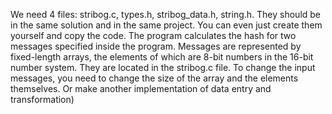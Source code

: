 We need 4 files: stribog.c, types.h, stribog_data.h, string.h. 
They should be in the same solution and in the same project. 
You can even just create them yourself and copy the code. 
The program calculates the hash for two messages specified inside the program. Messages are represented by fixed-length arrays, the elements of which are 8-bit numbers in the 16-bit number system. 
They are located in the stribog.c file. 
To change the input messages, you need to change the size of the array and the elements themselves. 
Or make another implementation of data entry and transformation)
